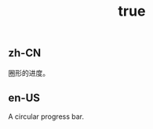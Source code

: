 ﻿---
order: 1
title:
  zh-CN: 进度圈
  en-US: Circular progress bar
---

## zh-CN

圈形的进度。

## en-US

A circular progress bar.